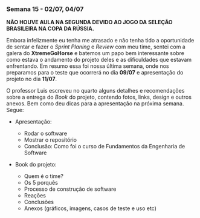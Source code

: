 ### Semana 15 - 02/07, 04/07

**NÃO HOUVE AULA NA SEGUNDA DEVIDO AO JOGO DA SELEÇÃO BRASILEIRA NA COPA DA RÚSSIA.**

Embora infelizmente eu tenha me atrasado e não tenha tido a oportunidade de sentar e fazer o *Sprint Planing* e *Review* com meu time, sentei com a galera do **XtremeGoHorse** e batemos um papo bem interessante sobre como estava o andamento do projeto deles e as dificuldades que estavam enfrentando. Em resumo essa foi nossa última semana, onde nos preparamos para o teste que ocorrerá no dia **09/07** e apresentação do projeto no dia **11/07**.

O professor Luis escreveu no quarto alguns detalhes e recomendações sobre a entrega do *Book* do projeto, contendo fotos, links, design e outros anexos. Bem como deu dicas para a apresentação na próxima semana. Segue: 

* Apresentação:
   * Rodar o software
   * Mostrar o repositório
   * Conclusão: Como foi o curso de Fundamentos da Engenharia de Software

* Book do projeto:
   * Quem é o time?
   * Os 5 porquês
   * Processo de construção de software
   * Reações
   * Conclusões
   * Anexos (gráficos, imagens, casos de teste e uso etc)

